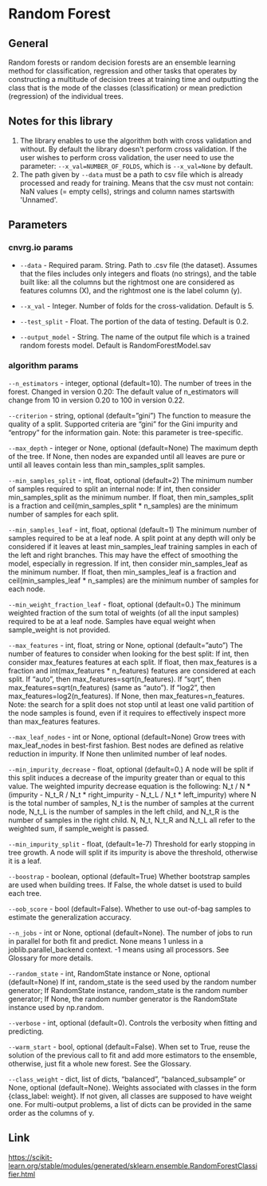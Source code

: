 # Random Forest

## General
Random forests or random decision forests are an ensemble learning method for classification, regression and other tasks 
that operates by constructing a multitude of decision trees at training time and outputting the class that is the mode 
of the classes (classification) or mean prediction (regression) of the individual trees.

## Notes for this library
1) The library enables to use the algorithm both with cross validation and without. By default the library doesn't perform cross validation. If the user wishes to perform cross validation, 
the user need to use the parameter: ```--x_val=NUMBER_OF_FOLDS```, which is ```--x_val=None``` by default.
2) The path given by ```--data``` must be a path to csv file which is already processed and ready for training. Means that 
the csv must not contain: NaN values (= empty cells), strings and column names startswith 'Unnamed'.

## Parameters

### cnvrg.io params

* ```--data``` - Required param. String. Path to .csv file (the dataset). Assumes that the files includes only integers and floats (no strings), and 
the table built like: all the columns but the rightmost one are considered as features columns (X), and the rightmost one is the label column (y).

* ```--x_val``` - Integer. Number of folds for the cross-validation. Default is 5.

* ```--test_split``` - Float. The portion of the data of testing. Default is 0.2.

* ```--output_model``` - String. The name of the output file which is a trained random forests model. Default is RandomForestModel.sav

### algorithm params
```--n_estimators``` - integer, optional (default=10). The number of trees in the forest.
Changed in version 0.20: The default value of n_estimators will change from 10 in version 0.20 to 100 in version 0.22.

```--criterion``` - string, optional (default=”gini”)
The function to measure the quality of a split. Supported criteria are “gini” for the Gini impurity and “entropy” for the information gain. Note: this parameter is tree-specific.

```--max_depth``` - integer or None, optional (default=None)
The maximum depth of the tree. If None, then nodes are expanded until all leaves are pure or until all leaves contain less than min_samples_split samples.

```--min_samples_split``` - int, float, optional (default=2)
The minimum number of samples required to split an internal node:
If int, then consider min_samples_split as the minimum number.
If float, then min_samples_split is a fraction and ceil(min_samples_split * n_samples) are the minimum number of samples for each split.

```--min_samples_leaf``` - int, float, optional (default=1)
The minimum number of samples required to be at a leaf node. A split point at any depth will only be considered if it leaves at least min_samples_leaf training samples in each of the left and right branches. This may have the effect of smoothing the model, especially in regression.
If int, then consider min_samples_leaf as the minimum number.
If float, then min_samples_leaf is a fraction and ceil(min_samples_leaf * n_samples) are the minimum number of samples for each node.

```--min_weight_fraction_leaf``` - float, optional (default=0.)
The minimum weighted fraction of the sum total of weights (of all the input samples) required to be at a leaf node. Samples have equal weight when sample_weight is not provided.

```--max_features``` -  int, float, string or None, optional (default=”auto”)
The number of features to consider when looking for the best split:
If int, then consider max_features features at each split.
If float, then max_features is a fraction and int(max_features * n_features) features are considered at each split.
If “auto”, then max_features=sqrt(n_features).
If “sqrt”, then max_features=sqrt(n_features) (same as “auto”).
If “log2”, then max_features=log2(n_features).
If None, then max_features=n_features.
Note: the search for a split does not stop until at least one valid partition of the node samples is found, even if it requires to effectively inspect more than max_features features.

```--max_leaf_nodes``` - int or None, optional (default=None)
Grow trees with max_leaf_nodes in best-first fashion. Best nodes are defined as relative reduction in impurity. If None then unlimited number of leaf nodes.

```--min_impurity_decrease``` - float, optional (default=0.)
A node will be split if this split induces a decrease of the impurity greater than or equal to this value.
The weighted impurity decrease equation is the following:
N_t / N * (impurity - N_t_R / N_t * right_impurity - N_t_L / N_t * left_impurity)
where N is the total number of samples, N_t is the number of samples at the current node, N_t_L is the number of samples in the left child, and N_t_R is the number of samples in the right child.
N, N_t, N_t_R and N_t_L all refer to the weighted sum, if sample_weight is passed.

```--min_impurity_split``` - float, (default=1e-7)
Threshold for early stopping in tree growth. A node will split if its impurity is above the threshold, otherwise it is a leaf.

```--boostrap``` - boolean, optional (default=True)
Whether bootstrap samples are used when building trees. If False, the whole datset is used to build each tree.

```--oob_score``` - bool (default=False). Whether to use out-of-bag samples to estimate the generalization accuracy.

```--n_jobs``` - int or None, optional (default=None). The number of jobs to run in parallel for both fit and predict. None means 1 unless in a joblib.parallel_backend context. -1 means using all processors. See Glossary for more details.

```--random_state``` - int, RandomState instance or None, optional (default=None)
If int, random_state is the seed used by the random number generator; If RandomState instance, random_state is the random number generator; If None, the random number generator is the RandomState instance used by np.random.

```--verbose``` - int, optional (default=0). Controls the verbosity when fitting and predicting.

```--warm_start``` - bool, optional (default=False). When set to True, reuse the solution of the previous call to fit and add more estimators to the ensemble, otherwise, just fit a whole new forest. See the Glossary.

```--class_weight``` - dict, list of dicts, “balanced”, “balanced_subsample” or None, optional (default=None).
Weights associated with classes in the form {class_label: weight}. If not given, all classes are supposed to have weight one. For multi-output problems, a list of dicts can be provided in the same order as the columns of y.

## Link
https://scikit-learn.org/stable/modules/generated/sklearn.ensemble.RandomForestClassifier.html





 

